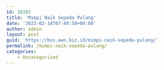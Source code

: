```yaml
---
id: 18102
title: 'Mimpi Naik Sepeda Pulang'
date: '2023-02-14T07:40:58+00:00'
author: admin
layout: post
guid: 'https://bos.awn.biz.id/mimpi-naik-sepeda-pulang/'
permalink: /mimpi-naik-sepeda-pulang/
categories:
    - Uncategorized
---
```


